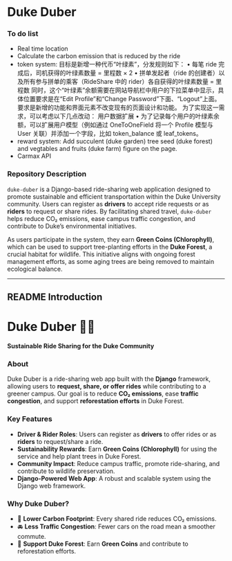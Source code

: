 # Duke Duber

### **To do list**
- Real time location
- Calculate the carbon emission that is reduced by the ride
- token system:
目标是新增一种代币“叶绿素”，分发规则如下：
• 每笔 ride 完成后，司机获得的叶绿素数量 = 里程数 × 2
• 拼单发起者（ride 的创建者）以及所有参与拼单的乘客（RideShare 中的 rider）各自获得的叶绿素数量 = 里程数
同时，这个“叶绿素”余额需要在网站导航栏中用户的下拉菜单中显示，具体位置要求是在“Edit Profile”和“Change Password”下面、“Logout”上面。
要求是新增的功能和界面元素不改变现有的页面设计和功能。
为了实现这一需求，可以考虑以下几点改动：
用户数据扩展
• 为了记录每个用户的叶绿素余额，可以扩展用户模型（例如通过 OneToOneField 将一个 Profile 模型与 User 关联）并添加一个字段，比如 token_balance 或 leaf_tokens。
- reward system: Add succulent (duke garden) tree seed (duke forest) and vegtables and fruits (duke farm) figure on the page.
- Carmax API

### **Repository Description**  
`duke-duber` is a Django-based ride-sharing web application designed to promote sustainable and efficient transportation within the Duke University community. Users can register as **drivers** to accept ride requests or as **riders** to request or share rides. By facilitating shared travel, `duke-duber` helps reduce CO₂ emissions, ease campus traffic congestion, and contribute to Duke’s environmental initiatives.  

As users participate in the system, they earn **Green Coins (Chlorophyll)**, which can be used to support tree-planting efforts in the **Duke Forest**, a crucial habitat for wildlife. This initiative aligns with ongoing forest management efforts, as some aging trees are being removed to maintain ecological balance.

---

## **README Introduction**  

# Duke Duber 🌿🚗  
**Sustainable Ride Sharing for the Duke Community**  

### **About**  
Duke Duber is a ride-sharing web app built with the **Django** framework, allowing users to **request, share, or offer rides** while contributing to a greener campus. Our goal is to reduce **CO₂ emissions**, ease **traffic congestion**, and support **reforestation efforts** in Duke Forest.  

### **Key Features**  
- **Driver & Rider Roles**: Users can register as **drivers** to offer rides or as **riders** to request/share a ride.  
- **Sustainability Rewards**: Earn **Green Coins (Chlorophyll)** for using the service and help plant trees in Duke Forest.  
- **Community Impact**: Reduce campus traffic, promote ride-sharing, and contribute to wildlife preservation.  
- **Django-Powered Web App**: A robust and scalable system using the Django web framework.  

### **Why Duke Duber?**  
- 🌱 **Lower Carbon Footprint**: Every shared ride reduces CO₂ emissions.  
- 🚘 **Less Traffic Congestion**: Fewer cars on the road mean a smoother commute.  
- 🌳 **Support Duke Forest**: Earn **Green Coins** and contribute to reforestation efforts.  

